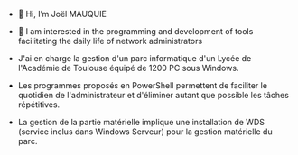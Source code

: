 - 👋 Hi, I’m Joël MAUQUIE
- 👀 I am interested in the programming and development of tools facilitating the daily life of network administrators

- J'ai en charge la gestion d'un parc informatique d'un Lycée de l'Académie de Toulouse équipé de 1200 PC sous Windows. 
- Les programmes proposés en PowerShell permettent de faciliter le quotidien de l'administrateur et d'éliminer autant que possible les tâches répétitives.
- La gestion de la partie matérielle implique une installation de WDS (service inclus dans Windows Serveur) pour la gestion matérielle du parc.


<!---
En tant qu'administrateur réseau d'un Lycée équipé de 1200 PC clients sous Windows, je développe en PowerShell des petits programmes permettant de faciliter la gestion au quotidien

--->
